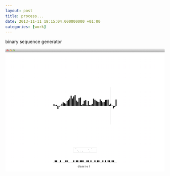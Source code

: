 ```yaml
---
layout: post
title: process...
date: 2013-11-11 18:15:04.000000000 +01:00
categories: [work]
---
```

<p>binary sequence generator<br />

![/assets/images/daniel_sample_01.png](/assets/images/daniel_sample_01.png)
